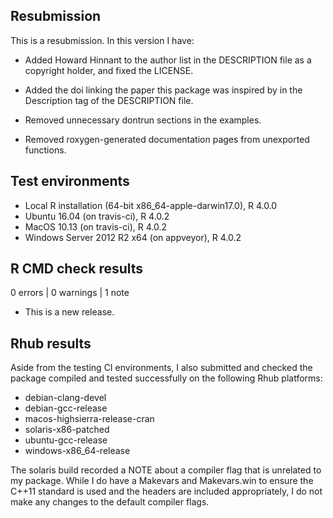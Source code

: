 ## Resubmission
This is a resubmission. In this version I have:

* Added Howard Hinnant to the author list in the DESCRIPTION file as a copyright holder, and fixed the LICENSE.

* Added the doi linking the paper this package was inspired by in the Description tag of the DESCRIPTION file.

* Removed unnecessary dontrun sections in the examples.

* Removed roxygen-generated documentation pages from unexported functions. 

## Test environments
* Local R installation (64-bit x86_64-apple-darwin17.0), R 4.0.0
* Ubuntu 16.04 (on travis-ci), R 4.0.2
* MacOS 10.13 (on travis-ci), R 4.0.2 
* Windows Server 2012 R2 x64 (on appveyor), R 4.0.2 

## R CMD check results

0 errors | 0 warnings | 1 note

* This is a new release.

## Rhub results 

Aside from the testing CI environments, I also submitted and checked the package compiled and tested 
successfully on the following Rhub platforms:

* debian-clang-devel
* debian-gcc-release
* macos-highsierra-release-cran
* solaris-x86-patched
* ubuntu-gcc-release
* windows-x86_64-release

The solaris build recorded a NOTE about a compiler flag that is unrelated to my package. While I do have a Makevars
and Makevars.win to ensure the C++11 standard is used and the headers are included appropriately, I do not make any changes
to the default compiler flags. 